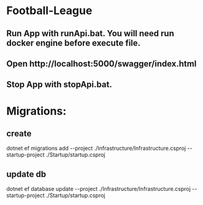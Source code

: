 # Football-League
## Run App with runApi.bat. You will need run docker engine before execute file.

## Open http://localhost:5000/swagger/index.html

## Stop App with stopApi.bat.

# Migrations:
## create 
dotnet ef migrations add <Migation-Name> --project ./Infrastructure/Infrastructure.csproj --startup-project  ./Startup/startup.csproj
## update db
dotnet ef database update --project ./Infrastructure/Infrastructure.csproj --startup-project  ./Startup/startup.csproj
